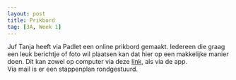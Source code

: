 ```yaml
---
layout: post
title: Prikbord
tag: [3A, Week 1]
---
```


Juf Tanja heeft via Padlet een online prikbord gemaakt. Iedereen die graag een leuk berichtje of foto wil plaatsen kan dat hier op een makkelijke manier doen. Dit kan zowel op computer via deze [link](https://padlet.com/tanjadhaenens/rq77195q06dhb449), als via de app.  
Via mail is er een stappenplan rondgestuurd.

